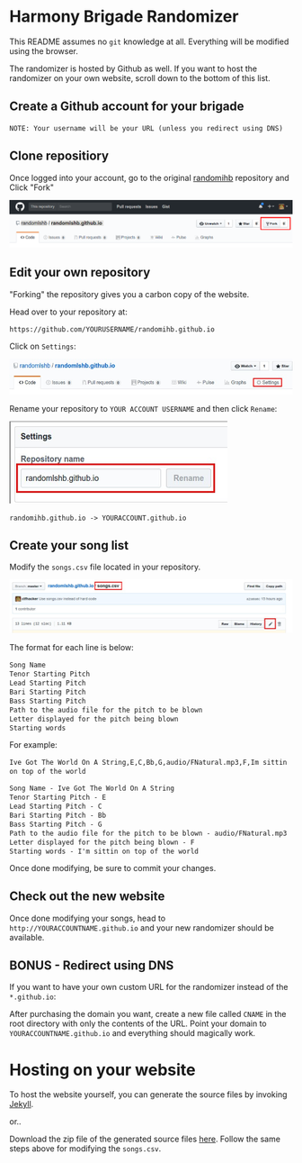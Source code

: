 # Harmony Brigade Randomizer

This README assumes no `git` knowledge at all. Everything will be modified using the browser.

The randomizer is hosted by Github as well. If you want to host the randomizer on your own website, scroll down to the bottom of this list.


## Create a Github account for your brigade

```
NOTE: Your username will be your URL (unless you redirect using DNS)
```

## Clone repositiory

Once logged into your account, go to the original [randomihb](https://github.com/randomihb/randomihb.github.io) repository and Click "Fork"

![image](./readmepics/fork.jpg)

## Edit your own repository

"Forking" the repository gives you a carbon copy of the website.

Head over to your repository at:

```
https://github.com/YOURUSERNAME/randomihb.github.io
```

Click on `Settings`:

![image2](./readmepics/settings.jpg)

Rename your repository to `YOUR ACCOUNT USERNAME` and then click `Rename`:

![image3](./readmepics/rename.jpg)

```
randomihb.github.io -> YOURACCOUNT.github.io
```

## Create your song list

Modify the `songs.csv` file located in your repository.

![image4](./readmepics/edit.jpg)

The format for each line is below:

```
Song Name
Tenor Starting Pitch
Lead Starting Pitch
Bari Starting Pitch
Bass Starting Pitch
Path to the audio file for the pitch to be blown
Letter displayed for the pitch being blown
Starting words
```

For example:
```
Ive Got The World On A String,E,C,Bb,G,audio/FNatural.mp3,F,Im sittin on top of the world
```

```
Song Name - Ive Got The World On A String
Tenor Starting Pitch - E
Lead Starting Pitch - C
Bari Starting Pitch - Bb
Bass Starting Pitch - G
Path to the audio file for the pitch to be blown - audio/FNatural.mp3
Letter displayed for the pitch being blown - F
Starting words - I'm sittin on top of the world
```

Once done modifying, be sure to commit your changes.

## Check out the new website

Once done modifying your songs, head to `http://YOURACCOUNTNAME.github.io` and your new randomizer should be available.

## BONUS - Redirect using DNS

If you want to have your own custom URL for the randomizer instead of the `*.github.io`:

After purchasing the domain you want, create a new file called `CNAME` in the root directory with only the contents of the URL. Point your domain to `YOURACCOUNTNAME.github.io` and everything should magically work.

# Hosting on your website

To host the website yourself, you can generate the source files by invoking [Jekyll](https://jekyllrb.com/).

or..

Download the zip file of the generated source files [here](https://github.com/randomihb/randomihb-source/archive/master.zip). Follow the same steps above for modifying the `songs.csv`.
